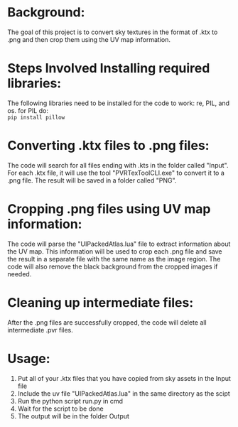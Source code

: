 # Background:
The goal of this project is to convert sky textures in the format of .ktx to .png and then crop them using the UV map information.

# Steps Involved Installing required libraries: 
The following libraries need to be installed for the code to work: re, PIL, and os. for PIL do:   
```pip install pillow```

# Converting .ktx files to .png files:
The code will search for all files ending with .kts in the folder called "Input". For each .ktx file, it will use the tool "PVRTexToolCLI.exe" to convert it to a .png file. The result will be saved in a folder called "PNG".

# Cropping .png files using UV map information: 
The code will parse the "UIPackedAtlas.lua" file to extract information about the UV map. This information will be used to crop each .png file and save the result in a separate file with the same name as the image region. The code will also remove the black background from the cropped images if needed.

# Cleaning up intermediate files: 
After the .png files are successfully cropped, the code will delete all intermediate .pvr files.

# Usage:
1. Put all of your .ktx files that you have copied from sky assets in the Input file
2. Include the uv file "UIPackedAtlas.lua" in the same directory as the scipt
3. Run the python script run.py in cmd
4. Wait for the script to be done
5. The output will be in the folder Output